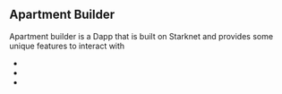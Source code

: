## Apartment Builder

Apartment builder is a Dapp that is built on Starknet and provides some
unique features to interact with 

- [](./DAPPS.md)
- [](./FILESETS.md)
- [](./APARTMENTS.md)
